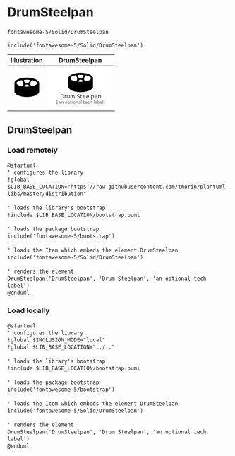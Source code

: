 # DrumSteelpan


```text
fontawesome-5/Solid/DrumSteelpan
```

```text
include('fontawesome-5/Solid/DrumSteelpan')
```



| Illustration | DrumSteelpan |
| :---: | :---: |
| ![illustration for Illustration](../../fontawesome-5/Solid/DrumSteelpan.png) | ![illustration for DrumSteelpan](../../fontawesome-5/Solid/DrumSteelpan.Local.png) |




## DrumSteelpan

### Load remotely
```plantuml
@startuml
' configures the library
!global $LIB_BASE_LOCATION="https://raw.githubusercontent.com/tmorin/plantuml-libs/master/distribution"

' loads the library's bootstrap
!include $LIB_BASE_LOCATION/bootstrap.puml

' loads the package bootstrap
include('fontawesome-5/bootstrap')

' loads the Item which embeds the element DrumSteelpan
include('fontawesome-5/Solid/DrumSteelpan')

' renders the element
DrumSteelpan('DrumSteelpan', 'Drum Steelpan', 'an optional tech label')
@enduml
```

### Load locally
```plantuml
@startuml
' configures the library
!global $INCLUSION_MODE="local"
!global $LIB_BASE_LOCATION="../.."

' loads the library's bootstrap
!include $LIB_BASE_LOCATION/bootstrap.puml

' loads the package bootstrap
include('fontawesome-5/bootstrap')

' loads the Item which embeds the element DrumSteelpan
include('fontawesome-5/Solid/DrumSteelpan')

' renders the element
DrumSteelpan('DrumSteelpan', 'Drum Steelpan', 'an optional tech label')
@enduml
```

